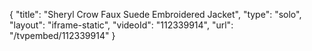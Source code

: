 {
    "title": "Sheryl Crow Faux Suede Embroidered Jacket",
    "type": "solo",
    "layout": "iframe-static",
    "videoId": "112339914",
    "url": "\/tvpembed\/112339914"
}